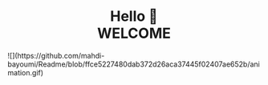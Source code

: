 <h1 align="center">Hello 👋 </br>
  WELCOME
</h1>
![](https://github.com/mahdi-bayoumi/Readme/blob/ffce5227480dab372d26aca37445f02407ae652b/animation.gif)

